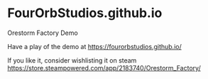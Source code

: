 # FourOrbStudios.github.io
Orestorm Factory Demo

Have a play of the demo at https://fourorbstudios.github.io/

If you like it, consider wishlisting it on steam
https://store.steampowered.com/app/2183740/Orestorm_Factory/
